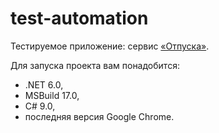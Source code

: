 # test-automation

Тестируемое приложение: сервис [«Отпуска»](https://test-automation-course.gitlab-pages.kontur.host/for-course/#/).

Для запуска проекта вам понадобится:
        
* .NET 6.0,
* MSBuild 17.0,
* C# 9.0,
* последняя версия  Google Chrome.
